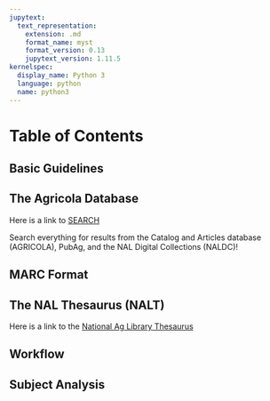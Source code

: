 ```yaml
---
jupytext:
  text_representation:
    extension: .md
    format_name: myst
    format_version: 0.13
    jupytext_version: 1.11.5
kernelspec:
  display_name: Python 3
  language: python
  name: python3
---
```


# Table of Contents
## Basic Guidelines

## The Agricola Database

Here is a link to [SEARCH](https://search.nal.usda.gov/discovery/search?vid=01NAL_INST:MAIN) 

Search everything for results from the Catalog and Articles database (AGRICOLA), PubAg, and the NAL Digital Collections (NALDC)!

## MARC Format

## The NAL Thesaurus (NALT)

Here is a link to the [National Ag Library Thesaurus](https://agclass.nal.usda.gov)

## Workflow

## Subject Analysis